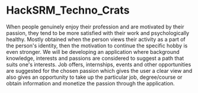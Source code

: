 # HackSRM_Techno_Crats
When people genuinely enjoy their profession and are motivated by their passion, they tend to be more satisfied with their work and psychologically healthy. Mostly obtained when the person views their activity as a part of the person's identity, then the motivation to continue the specific hobby is even stronger. We will be developing an application where background knowledge, interests and passions are considered to suggest a path that suits one's interests.  Job offers, internships, events and other opportunities are suggested for the chosen passion which gives the user a clear view and also gives an opportunity to take up the particular job, degree/course or obtain information and monetize the passion through the application.
